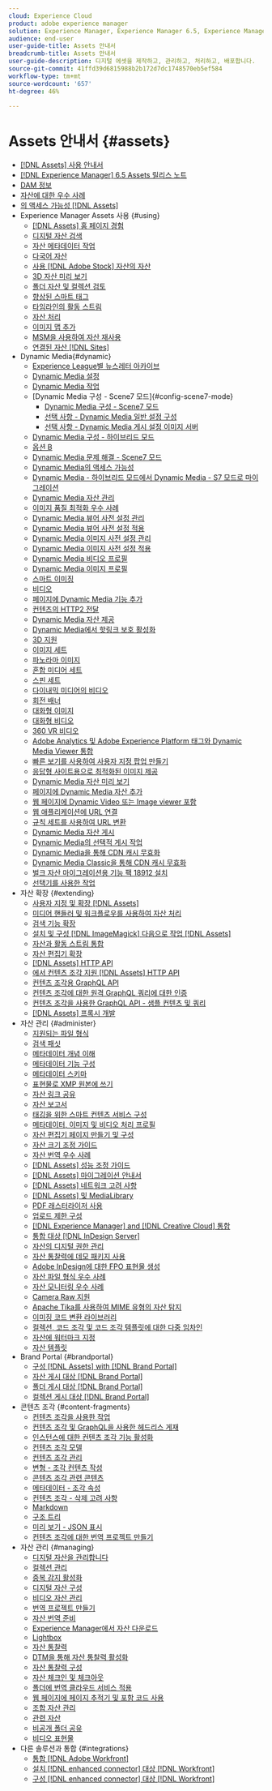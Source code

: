 ```yaml
---
cloud: Experience Cloud
product: adobe experience manager
solution: Experience Manager, Experience Manager 6.5, Experience Manager Assets
audience: end-user
user-guide-title: Assets 안내서
breadcrumb-title: Assets 안내서
user-guide-description: 디지털 에셋을 제작하고, 관리하고, 처리하고, 배포합니다.
source-git-commit: 41ffd39d6815988b2b172d7dc1748570eb5ef584
workflow-type: tm+mt
source-wordcount: '657'
ht-degree: 46%

---
```



# Assets 안내서 {#assets}

+ [[!DNL Assets] 사용 안내서](home.md)
+ [[!DNL Experience Manager] 6.5 Assets 릴리스 노트](https://experienceleague.adobe.com/docs/experience-manager-65/release-notes/assets.html)
+ [DAM 정보](assets.md)
+ [자산에 대한 우수 사례](best-practices-for-assets.md)
+ [의 액세스 가능성 [!DNL Assets]](accessibility.md)
+ Experience Manager Assets 사용 {#using}
   + [[!DNL Assets] 홈 페이지 경험](assets-home-page.md)
   + [디지털 자산 검색](search-assets.md)
   + [자산 메타데이터 작업](metadata.md)
   + [다국어 자산](multilingual-assets.md)
   + [사용 [!DNL Adobe Stock] 자산의 자산](aem-assets-adobe-stock.md)
   + [3D 자산 미리 보기](previewing-3d-assets.md)
   + [폴더 자산 및 컬렉션 검토](bulk-approval.md)
   + [향상된 스마트 태그](enhanced-smart-tags.md)
   + [타임라인의 활동 스트림](activity-stream.md)
   + [자산 처리](assets-workflow.md)
   + [이미지 맵 추가](image-maps.md)
   + [MSM을 사용하여 자산 재사용](reuse-assets-using-msm.md)
   + [연결된 자산 [!DNL Sites]](use-assets-across-connected-assets-instances.md)
+ Dynamic Media{#dynamic}
   + [Experience League별 뉴스레터 아카이브](dynamic-media-newsletter.md)
   + [Dynamic Media 설정](administering-dynamic-media.md)
   + [Dynamic Media 작업](dynamic-media.md)
   + [Dynamic Media 구성 - Scene7 모드]{#config-scene7-mode}
      + [Dynamic Media 구성 - Scene7 모드](config-dms7.md)
      + [선택 사항 - Dynamic Media 일반 설정 구성](dm-general-settings.md)
      + [선택 사항 - Dynamic Media 게시 설정 이미지 서버](dm-publish-settings.md)
   + [Dynamic Media 구성 - 하이브리드 모드](config-dynamic.md)
   + [옵션 B](option-b-config-dms7.md)
   + [Dynamic Media 문제 해결 - Scene7 모드](troubleshoot-dms7.md)
   + [Dynamic Media의 액세스 가능성](accessibility-dm.md)
   + [Dynamic Media - 하이브리드 모드에서 Dynamic Media - S7 모드로 마이그레이션](migrate-from-hybrid-to-dms7.md)
   + [Dynamic Media 자산 관리](managing-assets.md)
   + [이미지 품질 최적화 우수 사례](best-practices-for-optimizing-the-quality-of-your-images.md)
   + [Dynamic Media 뷰어 사전 설정 관리](managing-viewer-presets.md)
   + [Dynamic Media 뷰어 사전 설정 적용](viewer-presets.md)
   + [Dynamic Media 이미지 사전 설정 관리](managing-image-presets.md)
   + [Dynamic Media 이미지 사전 설정 적용](image-presets.md)
   + [Dynamic Media 비디오 프로필](video-profiles.md)
   + [Dynamic Media 이미지 프로필](image-profiles.md)
   + [스마트 이미징](imaging-faq.md)
   + [비디오](s7-video.md)
   + [페이지에 Dynamic Media 기능 추가](scene7.md)
   + [컨텐츠의 HTTP2 전달](http2.md)
   + [Dynamic Media 자산 제공](delivering-dynamic-media-assets.md)
   + [Dynamic Media에서 핫링크 보호 활성화](hotlink-protection.md)
   + [3D 지원](/help/assets/assets-3d.md)
   + [이미지 세트](image-sets.md)
   + [파노라마 이미지](panoramic-images.md)
   + [혼합 미디어 세트](mixed-media-sets.md)
   + [스핀 세트](spin-sets.md)
   + [다이내믹 미디어의 비디오](video.md)
   + [회전 배너](carousel-banners.md)
   + [대화형 이미지](interactive-images.md)
   + [대화형 비디오](interactive-videos.md)
   + [360 VR 비디오](/help/assets/360-video.md)
   + [Adobe Analytics 및 Adobe Experience Platform 태그와 Dynamic Media Viewer 통합](/help/assets/tags.md)
   + [빠른 보기를 사용하여 사용자 지정 팝업 만들기](custom-pop-ups.md)
   + [응답형 사이트용으로 최적화된 이미지 제공](responsive-site.md)
   + [Dynamic Media 자산 미리 보기](previewing-assets.md)
   + [페이지에 Dynamic Media 자산 추가](adding-dynamic-media-assets-to-pages.md)
   + [웹 페이지에 Dynamic Video 또는 Image viewer 포함](embed-code.md)
   + [웹 애플리케이션에 URL 연결](linking-urls-to-yourwebapplication.md)
   + [규칙 세트를 사용하여 URL 변환](using-rulesets-to-transform-urls.md)
   + [Dynamic Media 자산 게시](publishing-dynamicmedia-assets.md)
   + [Dynamic Media의 선택적 게시 작업](selective-publishing.md)
   + [Dynamic Media을 통해 CDN 캐시 무효화](invalidate-cdn-cache-dynamic-media.md)
   + [Dynamic Media Classic을 통해 CDN 캐시 무효화](invalidate-cdn-cache-dm-classic.md)
   + [벌크 자산 마이그레이션용 기능 팩 18912 설치](bulk-ingest-migrate.md)
   + [선택기를 사용한 작업](working-with-selectors.md)
+ 자산 확장 {#extending}
   + [사용자 지정 및 확장 [!DNL Assets]](extending-assets.md)
   + [미디어 핸들러 및 워크플로우를 사용하여 자산 처리](media-handlers.md)
   + [검색 기능 확장](searchx.md)
   + [설치 및 구성 [!DNL ImageMagick] 다음으로 작업 [!DNL Assets]](best-practices-for-imagemagick.md)
   + [자산과 활동 스트림 통합](extending-activity-stream.md)
   + [자산 편집기 확장](asseteditorx.md)
   + [[!DNL Assets] HTTP API](mac-api-assets.md)
   + [에서 컨텐츠 조각 지원 [!DNL Assets] HTTP API](assets-api-content-fragments.md)
   + [컨텐츠 조각용 GraphQL API](content-fragments/graphql-api-content-fragments.md)
   + [컨텐츠 조각에 대한 원격 GraphQL 쿼리에 대한 인증](content-fragments/graphql-authentication-content-fragments.md)
   + [컨텐츠 조각을 사용한 GraphQL API - 샘플 컨텐츠 및 쿼리](/help/assets/content-fragments/content-fragments-graphql-samples.md)
   + [[!DNL Assets] 프록시 개발](proxy.md)
+ 자산 관리 {#administer}
   + [지원되는 파일 형식](assets-formats.md)
   + [검색 패싯](search-facets.md)
   + [메타데이터 개념 이해](metadata-concepts.md)
   + [메타데이터 기능 구성](metadata-config.md)
   + [메타데이터 스키마](metadata-schemas.md)
   + [표현물로 XMP 원본에 쓰기](xmp-writeback.md)
   + [자산 링크 공유](link-sharing.md)
   + [자산 보고서](asset-reports.md)
   + [태깅을 위한 스마트 컨텐츠 서비스 구성](config-smart-tagging.md)
   + [메타데이터, 이미지 및 비디오 처리 프로필](processing-profiles.md)
   + [자산 편집기 페이지 만들기 및 구성](assets-finder-editor.md)
   + [자산 크기 조정 가이드](assets-sizing-guide.md)
   + [자산 번역 우수 사례](best-practices-for-translating-assets-efficiently.md)
   + [[!DNL Assets] 성능 조정 가이드](performance-tuning-guidelines.md)
   + [[!DNL Assets] 마이그레이션 안내서](assets-migration-guide.md)
   + [[!DNL Assets] 네트워크 고려 사항](assets-network-considerations.md)
   + [[!DNL Assets] 및 MediaLibrary](medialibrary.md)
   + [PDF 래스터라이저 사용](aem-pdf-rasterizer.md)
   + [업로드 제한 구성](configuring-asset-upload-restrictions.md)
   + [[!DNL Experience Manager] and [!DNL Creative Cloud] 통합](aem-cc-integration-best-practices.md)
   + [통합 대상 [!DNL InDesign Server]](indesign.md)
   + [자산의 디지털 권한 관리](drm.md)
   + [자산 통찰력에 데모 패키지 사용](use-demo-package-for-asset-insights.md)
   + [Adobe InDesign에 대한 FPO 표현물 생성](configure-fpo-renditions.md)
   + [자산 파일 형식 우수 사례](assets-file-format-best-practices.md)
   + [자산 모니터링 우수 사례](assets-monitoring-best-practices.md)
   + [Camera Raw 지원](camera-raw.md)
   + [Apache Tika를 사용하여 MIME 유형의 자산 탐지](detect-asset-mime-type-with-tika.md)
   + [이미징 코드 변환 라이브러리](imaging-transcoding-library.md)
   + [컬렉션, 코드 조각 및 코드 조각 템플릿에 대한 다중 임차인](multi-tenancy.md)
   + [자산에 워터마크 지정](watermarking.md)
   + [자산 템플릿](asset-templates.md)
+ Brand Portal {#brandportal}
   + [구성 [!DNL Assets] with [!DNL Brand Portal]](configure-aem-assets-with-brand-portal.md)
   + [자산 게시 대상 [!DNL Brand Portal]](brand-portal-publish-assets.md)
   + [폴더 게시 대상 [!DNL Brand Portal]](brand-portal-publish-folder.md)
   + [컬렉션 게시 대상 [!DNL Brand Portal]](brand-portal-publish-collection.md)
+ 콘텐츠 조각 {#content-fragments}
   + [컨텐츠 조각을 사용한 작업](content-fragments/content-fragments.md)
   + [컨텐츠 조각 및 GraphQL을 사용한 헤드리스 게재](content-fragments/content-fragments-graphql.md)
   + [인스턴스에 대한 컨텐츠 조각 기능 활성화](content-fragments/content-fragments-configuration-browser.md)
   + [컨텐츠 조각 모델](content-fragments/content-fragments-models.md)
   + [컨텐츠 조각 관리](content-fragments/content-fragments-managing.md)
   + [변형 - 조각 컨텐츠 작성](content-fragments/content-fragments-variations.md)
   + [콘텐츠 조각 관련 콘텐츠](content-fragments/content-fragments-assoc-content.md)
   + [메타데이터 - 조각 속성](content-fragments/content-fragments-metadata.md)
   + [컨텐츠 조각 - 삭제 고려 사항](content-fragments/content-fragments-delete.md)
   + [Markdown](content-fragments/content-fragments-markdown.md)
   + [구조 트리](/help/assets/content-fragments/content-fragments-structure-tree.md)
   + [미리 보기 - JSON 표시](/help/assets/content-fragments/content-fragments-json-preview.md)
   + [컨텐츠 조각에 대한 번역 프로젝트 만들기](creating-translation-projects-for-content-fragments.md)
+ 자산 관리 {#managing}
   + [디지털 자산을 관리합니다](manage-assets.md)
   + [컬렉션 관리](manage-collections.md)
   + [중복 감지 활성화](duplicate-detection.md)
   + [디지털 자산 구성](organize-assets.md)
   + [비디오 자산 관리](managing-video-assets.md)
   + [번역 프로젝트 만들기](translation-projects.md)
   + [자산 번역 준비](preparing-assets-for-translation.md)
   + [Experience Manager에서 자산 다운로드](download-assets-from-aem.md)
   + [Lightbox](light-box.md)
   + [자산 통찰력](asset-insights.md)
   + [DTM을 통해 자산 통찰력 활성화](use-dtm-for-asset-insights.md)
   + [자산 통찰력 구성](configure-asset-insights.md)
   + [자산 체크인 및 체크아웃](check-out-and-submit-assets.md)
   + [폴더에 번역 클라우드 서비스 적용](transition-cloud-services.md)
   + [웹 페이지에 페이지 추적기 및 포함 코드 사용](use-page-tracker.md)
   + [조합 자산 관리](managing-linked-subassets.md)
   + [관련 자산](related-assets.md)
   + [비공개 폴더 공유](private-folder.md)
   + [비디오 표현물](video-renditions.md)
+ 다른 솔루션과 통합 {#integrations}
   + [통합 [!DNL Adobe Workfront]](workfront-integrations.md)
   + [설치 [!DNL enhanced connector] 대상 [!DNL Workfront]](workfront-connector-install.md)
   + [구성 [!DNL enhanced connector] 대상 [!DNL Workfront]](workfront-connector-configure.md)
